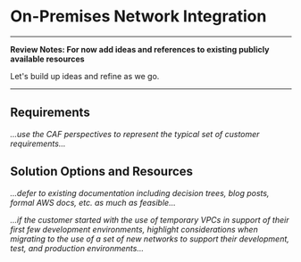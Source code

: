 # On-Premises Network Integration

---
**Review Notes: For now add ideas and references to existing publicly available resources**

Let's build up ideas and refine as we go.

---

## Requirements

*...use the CAF perspectives to represent the typical set of customer requirements...*

## Solution Options and Resources

*...defer to existing documentation including decision trees, blog posts, formal AWS docs, etc. as much as feasible...*

*...if the customer started with the use of temporary VPCs in support of their first few development environments, highlight considerations when migrating to the use of a set of new networks to support their development, test, and production environments...*
